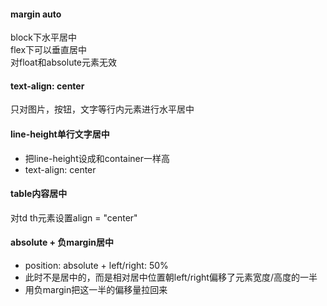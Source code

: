 #### margin auto
block下水平居中   
flex下可以垂直居中  
对float和absolute元素无效   

#### text-align: center  
只对图片，按钮，文字等行内元素进行水平居中  

#### line-height单行文字居中   
- 把line-height设成和container一样高  
- text-align: center  

#### table内容居中   
对td th元素设置align = "center"   

#### absolute + 负margin居中   
- position: absolute + left/right: 50%  
- 此时不是居中的，而是相对居中位置朝left/right偏移了元素宽度/高度的一半   
- 用负margin把这一半的偏移量拉回来  